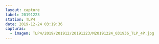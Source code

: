 ```yaml
---
layout: capture
label: 20191223
station: TLP4
date: 2019-12-24 03:19:36
capturas:
  - imagem: TLP4/2019/201912/20191223/M20191224_031936_TLP_4P.jpg
---
```

